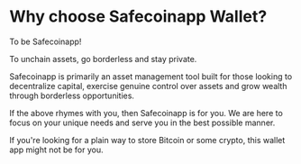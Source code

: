 # Why choose Safecoinapp Wallet?

To be Safecoinapp!

To unchain assets, go borderless and stay private.

Safecoinapp is primarily an asset management tool built for those looking to decentralize capital, exercise genuine control over assets and grow wealth through borderless opportunities.

If the above rhymes with you, then Safecoinapp is for you. We are here to focus on your unique needs and serve you in the best possible manner.

If you're looking for a plain way to store Bitcoin or some crypto, this wallet app might not be for you.